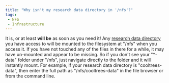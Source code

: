 ```yaml
---
title: "Why isn't my research data directory in '/nfs'?"
tags:
 - NFS
 - Infrastructure
---
```


It is, or at least **will be** as soon as you need it! Any [research data directory](/quickstart/research-data-directory.html)
you have access to will be mounted to the filesystem at "/nfs" when you access it. If you have not touched any
of the files in there for a while, it may have un-mounted and appear to be missing. So if you don't see
your "*-data" folder under "/nfs", just navigate directly to the folder and it will instantly mount. For
example, if your research data directory is "cooltrees-data", then enter the full path as
"/nfs/cooltrees-data" in the file browser or from the command line.
